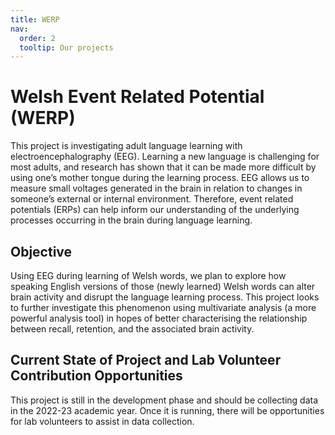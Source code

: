```yaml
---
title: WERP
nav:
  order: 2
  tooltip: Our projects 
---
```


# Welsh Event Related Potential (WERP)

This project is investigating adult language learning with electroencephalography (EEG). Learning a new language is challenging for most adults, and research has shown that it can be made more difficult by using one’s mother tongue during the learning process. EEG allows us to measure small voltages generated in the brain in relation to changes in someone’s external or internal environment. Therefore, event related potentials (ERPs) can help inform our understanding of the underlying processes occurring in the brain during language learning. 

## Objective

Using EEG during learning of Welsh words, we plan to explore how speaking English versions of those (newly learned) Welsh words can alter brain activity and disrupt the language learning process. This project looks to further investigate this phenomenon using multivariate analysis (a more powerful analysis tool) in hopes of better characterising the relationship between recall, retention, and the associated brain activity. 

## Current State of Project and Lab Volunteer Contribution Opportunities

This project is still in the development phase and should be collecting data in the 2022-23 academic year. Once it is running, there will be opportunities for lab volunteers to assist in data collection.
